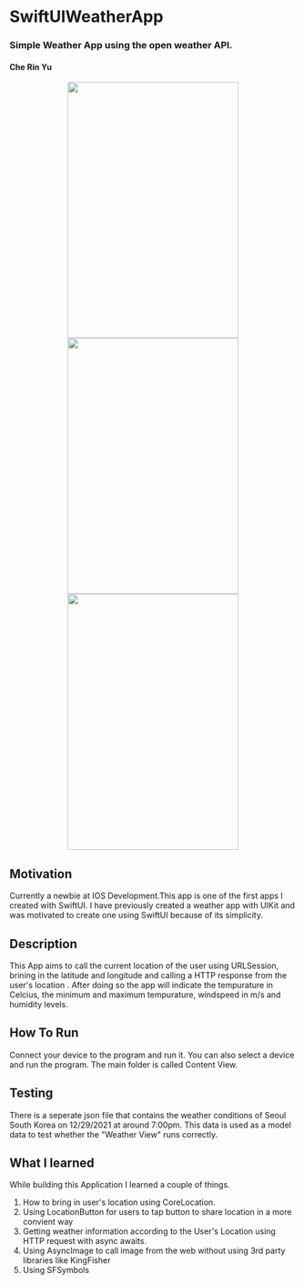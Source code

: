 # SwiftUIWeatherApp
### Simple Weather App using the open weather API.
#### Che Rin Yu 
<center>
  <div>
    <img src = "https://user-images.githubusercontent.com/66363530/147659996-8dcb9e11-4265-47ef-8bde-79567a9ffa99.PNG" width="300" height="450">
    <img src = "https://user-images.githubusercontent.com/66363530/147660345-e209427a-a089-4e06-af0a-6913693ad4cd.PNG" width="300" height="450">
    <img src = "https://user-images.githubusercontent.com/66363530/147660351-f0bcf387-5d43-47f0-8e58-39c6bca303f9.PNG" width="300" height="450">
  </div>
 </center>


## Motivation 
Currently a newbie at IOS Development.This app is one of the first apps I created with SwiftUI. I have previously created a weather app with UIKit and was motivated to create one using SwiftUI because of its simplicity. 

## Description 
This App aims to call the current location of the user using URLSession, brining in the latitude and longitude and calling a HTTP response from the user's location . After doing so the app will indicate the tempurature in Celcius, the minimum and maximum tempurature, windspeed in m/s and humidity levels. 

## How To Run 
Connect your device to the program and run it. 
You can also select a device and run the program. The main folder is called Content View. 

## Testing 
There is a seperate json file that contains the weather conditions of Seoul South Korea on 12/29/2021 at around 7:00pm. This data is used as a model data to test  whether the "Weather View" runs correctly. 

## What I learned 
While building this Application I learned a couple of things. 
1. How to bring in user's location using CoreLocation.
2. Using LocationButton for users to tap button to share location in a more convient way
3. Getting weather information according to the User's Location using HTTP request with async awaits.  
4. Using AsyncImage to call image from the web without using 3rd party libraries like KingFisher 
5. Using SFSymbols 



